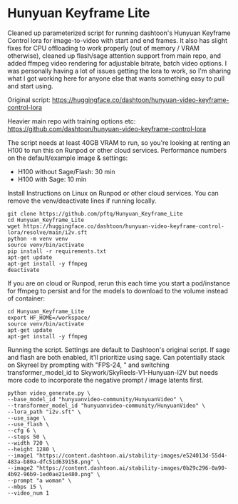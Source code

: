 # Hunyuan Keyframe Lite
Cleaned up parameterized script for running dashtoon's Hunyuan Keyframe Control lora for image-to-video with start and end frames. It also has slight fixes for CPU offloading to work properly (out of memory / VRAM otherwise), cleaned up flash/sage attention support from main repo, and added ffmpeg video rendering for adjustable bitrate, batch video options.  I was personally having a lot of issues getting the lora to work, so I'm sharing what I got working here for anyone else that wants something easy to pull and start using.

Original script: https://huggingface.co/dashtoon/hunyuan-video-keyframe-control-lora

Heavier main repo with training options etc: https://github.com/dashtoon/hunyuan-video-keyframe-control-lora

The script needs at least 40GB VRAM to run, so you're looking at renting an H100 to run this on Runpod or other cloud services. Performance numbers on the default/example image & settings:
- H100 without Sage/Flash: 30 min
- H100 with Sage: 10 min

Install Instructions on Linux on Runpod or other cloud services.  You can remove the venv/deactivate lines if running locally.
```
git clone https://github.com/pftq/Hunyuan_Keyframe_Lite
cd Hunyuan_Keyframe_Lite
wget https://huggingface.co/dashtoon/hunyuan-video-keyframe-control-lora/resolve/main/i2v.sft
python -m venv venv
source venv/bin/activate
pip install -r requirements.txt
apt-get update
apt-get install -y ffmpeg
deactivate
```

If you are on cloud or Runpod, rerun this each time you start a pod/instance for ffmpeg to persist and for the models to download to the volume instead of container:
```
cd Hunyuan_Keyframe_Lite
export HF_HOME=/workspace/
source venv/bin/activate
apt-get update
apt-get install -y ffmpeg
```

Running the script. Settings are default to Dashtoon's original script. If sage and flash are both enabled, it'll prioritize using sage. Can potentially stack on Skyreel by prompting with "FPS-24, " and switching transformer_model_id to Skywork/SkyReels-V1-Hunyuan-I2V but needs more code to incorporate the negative prompt / image latents first.
```
python video_generate.py \
--base_model_id "hunyuanvideo-community/HunyuanVideo" \
--transformer_model_id "hunyuanvideo-community/HunyuanVideo" \
--lora_path "i2v.sft" \
--use_sage \
--use_flash \
--cfg 6 \
--steps 50 \
--width 720 \
--height 1280 \
--image1 "https://content.dashtoon.ai/stability-images/e524013d-55d4-483a-b80a-dfc51d639158.png" \
--image2 "https://content.dashtoon.ai/stability-images/0b29c296-0a90-4b92-96b9-1ed0ae21e480.png" \
--prompt "a woman" \
--mbps 15 \
--video_num 1
```
